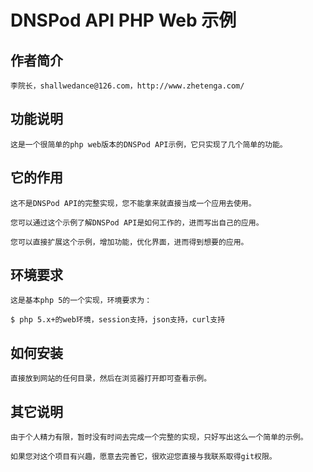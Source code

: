 # DNSPod API PHP Web 示例

## 作者简介

    李院长，shallwedance@126.com，http://www.zhetenga.com/

## 功能说明

    这是一个很简单的php web版本的DNSPod API示例，它只实现了几个简单的功能。

## 它的作用

    这不是DNSPod API的完整实现，您不能拿来就直接当成一个应用去使用。

    您可以通过这个示例了解DNSPod API是如何工作的，进而写出自己的应用。

    您可以直接扩展这个示例，增加功能，优化界面，进而得到想要的应用。

## 环境要求

    这是基本php 5的一个实现，环境要求为：

    $ php 5.x+的web环境，session支持，json支持，curl支持

## 如何安装

    直接放到网站的任何目录，然后在浏览器打开即可查看示例。

## 其它说明

    由于个人精力有限，暂时没有时间去完成一个完整的实现，只好写出这么一个简单的示例。

    如果您对这个项目有兴趣，愿意去完善它，很欢迎您直接与我联系取得git权限。

